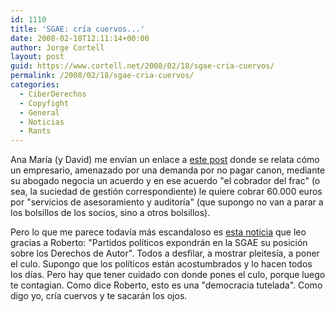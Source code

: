 ```yaml
---
id: 1110
title: 'SGAE: crí­a cuervos...'
date: 2008-02-18T12:11:14+00:00
author: Jorge Cortell
layout: post
guid: https://www.cortell.net/2008/02/18/sgae-cria-cuervos/
permalink: /2008/02/18/sgae-cria-cuervos/
categories:
  - CiberDerechos
  - Copyfight
  - General
  - Noticias
  - Rants
---
```

Ana Marí­a (y David) me enví­an un enlace a <a target="_blank" title="historias de miedo" href="https://www.sgaecontratraxtore.com/cms/index.php?page=vamos-a-contar-historias-de-miedo">este post</a> donde se relata cómo un empresario, amenazado por una demanda por no pagar canon, mediante su abogado negocia un acuerdo y en ese acuerdo "el cobrador del frac" (o sea, la suciedad de gestión correspondiente) le quiere cobrar 60.000 euros por "servicios de asesoramiento y auditorí­a" (que supongo no van a parar a los bolsillos de los socios, sino a otros bolsillos).

Pero lo que me parece todaví­a más escandaloso es <a target="_blank" title="noticia" href="https://www.noticiasdot.com/wp2/2008/02/15/partidos-politicos-expondran-en-la-sgae-su-posicion-sobre-los-derechos-de-autor/">esta noticia</a> que leo gracias a Roberto: "Partidos polí­ticos expondrán en la SGAE su posición sobre los Derechos de Autor". Todos a desfilar, a mostrar pleitesí­a, a poner el culo. Supongo que los polí­ticos están acostumbrados y lo hacen todos los dí­as. Pero hay que tener cuidado con donde pones el culo, porque luego te contagian. Como dice Roberto, esto es una "democracia tutelada". Como digo yo, crí­a cuervos y te sacarán los ojos.
